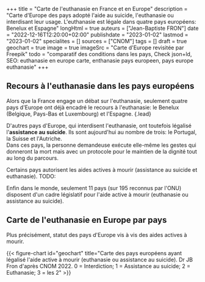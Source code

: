 +++
title = "Carte de l'euthanasie en France et en Europe"
description = "Carte d'Europe des pays adopté l'aide au suicide, l'euthanasie ou interdisant leur usage. L'euthanasie est légale dans quatre pays européens: Benelux et Espagne"
longHtml = true
auteurs = ["Jean-Baptiste FRON"]
date = "2022-12-16T12:20:00+02:00"
publishdate = "2023-01-02"
lastmod = "2023-01-02"
specialites = []
sources = ["CNOM"]
tags = []
draft = true
geochart = true
image = true
imageSrc = "Carte d'Europe revisitée par Freepik"
todo = "comparatif des conditions dans les pays, Check json+ld, SEO: euthanasie en europe carte, enthanasie pays europeen, pays europe euthanasie"
+++

## Recours à l'euthanasie dans les pays européens

Alors que la France engage un débat sur l'euthanasie, seulement quatre pays d'Europe ont déjà encadré le recours à l'euthanasie: le Benelux (Belgique, Pays-Bas et Luxembourg) et l'Espagne.
{.lead}

D'autres pays d'Europe, qui interdisent l'euthanasie, ont toutefois légalisé l'**assistance au suicide**. Ils sont aujourd'hui au nombre de trois: le Portugal, la Suisse et l'Autriche.  
Dans ces pays, la personne demandeuse exécute elle-même les gestes qui donneront la mort mais avec un protocole pour le maintien de la dignité tout au long du parcours.

Certains pays autorisent les aides actives à mourir (assistance au suicide et euthanasie). TODO:

Enfin dans le monde, seulement 11 pays (sur 195 reconnus par l'ONU) disposent d'un cadre législatif pour l'aide active à mourir (euthanasie ou assistance au suicide).

## Carte de l'euthanasie en Europe par pays

Plus précisément, statut des pays d'Europe vis à vis des aides actives à mourir.

{{< figure-chart id="geochart" title="Carte des pays européens ayant légalisé l'aide active à mourir (euthanasie ou assistance au suicide). Dr JB Fron d'après CNOM 2022. 0 = Interdiction; 1 = Assistance au suicide; 2 = Euthanasie; 3 = les 2" >}}

<script>
function drawRegionsMap() {
  var geoData = google.visualization.arrayToDataTable([
    ['Country', 'Réglementation'],
    ['Austria', 1],
    ['Belgium', 2],
    ['Bulgaria', 0],
    ['Croatia', 0],
    ['Cyprus', 0],
    ['Czech Republic', 0],
    ['Denmark', 0],
    ['Estonia', 0],
    ['Finland', 0],
    ['France', 0],
    ['Germany', 0],
    ['Greece', 0],
    ['Hungary', 0],
    ['Ireland', 0],
    ['Italy', 0],
    ['Latvia', 0],
    ['Lithuania', 0],
    ['Luxembourg', 3],
    ['Malta', 0],
    ['Netherlands', 3],
    ['Norway', 0],
    ['Poland', 0],
    ['Portugal', 1],
    ['Romania', 0],
    ['Slovakia', 0],
    ['Slovenia', 0],
    ['Spain', 3],
    ['Sweden', 0],
    ['Switzerland', 1],
    ['GB', 0],
  ])
  var geoOptions = {
  colorAxis: {minValue: 0,  colors: ['#ECEDFE', '#4150f5']},
  datalessRegionColor: '#fff',
  legend: {textStyle: {fontName: 'Roboto, sans-serif' }},
  region: '150',
  tooltip: {showColorCode: true}
  }
  var chart = new google.visualization.GeoChart(document.getElementById('geochart'))
  chart.draw(geoData, geoOptions)
}
</script>
